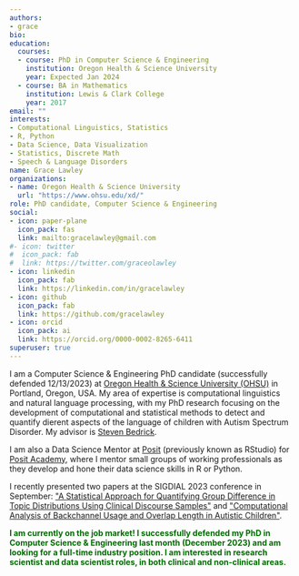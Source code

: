 ```yaml
---
authors:
- grace
bio:
education:
  courses:
  - course: PhD in Computer Science & Engineering
    institution: Oregon Health & Science University
    year: Expected Jan 2024
  - course: BA in Mathematics
    institution: Lewis & Clark College
    year: 2017
email: ""
interests:
- Computational Linguistics, Statistics
- R, Python
- Data Science, Data Visualization
- Statistics, Discrete Math
- Speech & Language Disorders
name: Grace Lawley
organizations:
- name: Oregon Health & Science University
  url: "https://www.ohsu.edu/xd/"
role: PhD candidate, Computer Science & Engineering 
social:
- icon: paper-plane
  icon_pack: fas
  link: mailto:gracelawley@gmail.com
#- icon: twitter
#  icon_pack: fab
#  link: https://twitter.com/graceolawley
- icon: linkedin
  icon_pack: fab
  link: https://linkedin.com/in/gracelawley
- icon: github
  icon_pack: fab
  link: https://github.com/gracelawley
- icon: orcid
  icon_pack: ai
  link: https://orcid.org/0000-0002-8265-6411
superuser: true
---
```


I am a Computer Science & Engineering PhD candidate (successfully defended 12/13/2023) at [Oregon Health & Science University (OHSU)](https://www.ohsu.edu/xd/) in Portland, Oregon, USA. My area of expertise is computational linguistics and natural language processing, with my PhD research focusing on the development of computational and statistical methods to detect and quantify dierent aspects of the language of children with Autism Spectrum Disorder. My advisor is [Steven Bedrick](https://www.bedrick.org/).

I am also a Data Science Mentor at [Posit](https://posit.co/) (previously known as RStudio) for [Posit Academy](https://posit.co/products/enterprise/academy/), where I mentor small groups of working professionals as they develop and hone their data science skills in R or Python. 

I recently presented two papers at the SIGDIAL 2023 conference in September: ["A Statistical Approach for Quantifying Group Difference in Topic Distributions Using Clinical Discourse Samples"](https://grace.rbind.io/files/publications/2023-SIGDIAL-lawley-topic-modeling.pdf) and ["Computational Analysis of Backchannel Usage and Overlap Length in Autistic Children"](https://grace.rbind.io/files/publications/2023-SIGDIAL-lawley-backchannels.pdf).

<span style="color: #006b01; font-weight=bold">**I am currently on the job market! I successfully defended my PhD in Computer Science & Engineering last month (December 2023) and am looking for a full-time industry position. I am interested in research scientist and data scientist roles, in both clinical and non-clinical areas.**</span>




